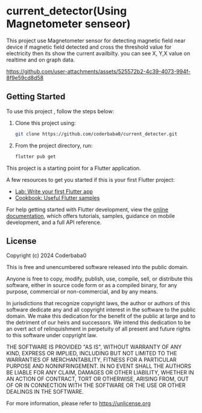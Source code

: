 # current_detector(Using Magnetometer senseor)

This project use Magnetometer sensor for detecting magnetic field near device if magnetic  field detected and cross the threshold value for electricity then its show the current availbilty. you can see X, Y,X value on realtime and on graph data.

https://github.com/user-attachments/assets/525572b2-4c39-4073-994f-8f9e59cd8d58



## Getting Started


To use this project , follow the steps below:

1. Clone this project using:
   
    ```sh
    git clone https://github.com/coderbaba0/current_detecter.git
    ```
2. From the project directory, run:
   
   ```sh
   flutter pub get
   ```

This project is a starting point for a Flutter application.

A few resources to get you started if this is your first Flutter project:

- [Lab: Write your first Flutter app](https://docs.flutter.dev/get-started/codelab)
- [Cookbook: Useful Flutter samples](https://docs.flutter.dev/cookbook)

For help getting started with Flutter development, view the
[online documentation](https://docs.flutter.dev/), which offers tutorials,
samples, guidance on mobile development, and a full API reference.

## License

Copyright (c) 2024 Coderbaba0

This is free and unencumbered software released into the public domain.

Anyone is free to copy, modify, publish, use, compile, sell, or
distribute this software, either in source code form or as a compiled
binary, for any purpose, commercial or non-commercial, and by any
means.


In jurisdictions that recognize copyright laws, the author or authors
of this software dedicate any and all copyright interest in the
software to the public domain. We make this dedication for the benefit
of the public at large and to the detriment of our heirs and
successors. We intend this dedication to be an overt act of
relinquishment in perpetuity of all present and future rights to this
software under copyright law.

THE SOFTWARE IS PROVIDED "AS IS", WITHOUT WARRANTY OF ANY KIND,
EXPRESS OR IMPLIED, INCLUDING BUT NOT LIMITED TO THE WARRANTIES OF
MERCHANTABILITY, FITNESS FOR A PARTICULAR PURPOSE AND NONINFRINGEMENT.
IN NO EVENT SHALL THE AUTHORS BE LIABLE FOR ANY CLAIM, DAMAGES OR
OTHER LIABILITY, WHETHER IN AN ACTION OF CONTRACT, TORT OR OTHERWISE,
ARISING FROM, OUT OF OR IN CONNECTION WITH THE SOFTWARE OR THE USE OR
OTHER DEALINGS IN THE SOFTWARE.

For more information, please refer to <https://unlicense.org>
